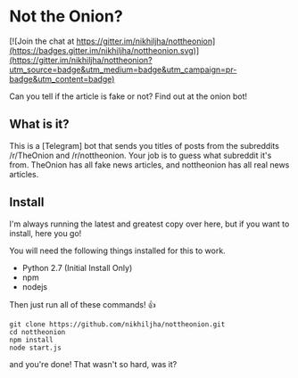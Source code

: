 # Not the Onion?

[![Join the chat at https://gitter.im/nikhiljha/nottheonion](https://badges.gitter.im/nikhiljha/nottheonion.svg)](https://gitter.im/nikhiljha/nottheonion?utm_source=badge&utm_medium=badge&utm_campaign=pr-badge&utm_content=badge)

Can you tell if the article is fake or not? Find out at the onion bot!

## What is it?

This is a [Telegram] bot that sends you titles of posts from the subreddits /r/TheOnion and /r/nottheonion. Your job is to guess what subreddit it's from. TheOnion has all fake news articles, and nottheonion has all real news articles.

## Install

I'm always running the latest and greatest copy over here, but if you want to install, here you go!

You will need the following things installed for this to work.
 * Python 2.7 (Initial Install Only)
 * npm
 * nodejs

Then just run all of these commands! :+1:

```
git clone https://github.com/nikhiljha/nottheonion.git
cd nottheonion
npm install
node start.js
```

and you're done! That wasn't so hard, was it?
